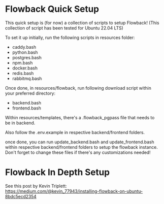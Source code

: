 # Flowback Quick Setup
This quick setup is (for now) a collection of scripts to setup Flowback!
(This collection of script has been tested for Ubuntu 22.04 LTS)

To set it up initially, run the following scripts in resources folder:
* caddy.bash
* python.bash
* postgres.bash
* npm.bash
* docker.bash
* redis.bash
* rabbitmq.bash

Once done, in resources/flowback, run following download script within your preferred directory:
* backend.bash
* frontend.bash

Within resources/templates, there's a .flowback_pgpass file that needs to be in backend.

Also follow the .env.example in respective backend/frontend folders.

once done, you can run update_backend.bash and update_frontend.bash within respective backend/frontend folders to setup
the flowback instance. Don't forget to change these files if there's any customizations needed!

# Flowback In Depth Setup

See this post by Kevin Triplett: https://medium.com/@kevin_77943/installing-flowback-on-ubuntu-8bdc5ecd2354
